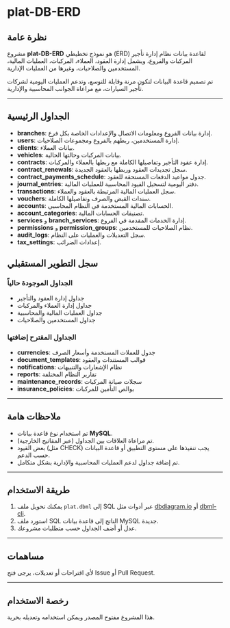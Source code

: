 # plat-DB-ERD

## نظرة عامة

مشروع **plat-DB-ERD** هو نموذج تخطيطي (ERD) لقاعدة بيانات نظام إدارة تأجير المركبات والفروع، ويشمل إدارة العقود، العملاء، المركبات، العمليات المالية، المستخدمين والصلاحيات، وغيرها من العمليات الإدارية.

تم تصميم قاعدة البيانات لتكون مرنة وقابلة للتوسع، وتدعم العمليات اليومية لشركات تأجير السيارات، مع مراعاة الجوانب المحاسبية والإدارية.

---

## الجداول الرئيسية

- **branches**: إدارة بيانات الفروع ومعلومات الاتصال والإعدادات الخاصة بكل فرع.
- **users**: إدارة المستخدمين، ربطهم بالفروع ومجموعات الصلاحيات.
- **clients**: بيانات العملاء.
- **vehicles**: بيانات المركبات وحالتها الحالية.
- **contracts**: إدارة عقود التأجير وتفاصيلها الكاملة مع ربطها بالعملاء والمركبات.
- **contract_renewals**: سجل تجديدات العقود وربطها بالعقود الجديدة.
- **contract_payments_schedule**: جدول مواعيد الدفعات المستحقة للعقود.
- **journal_entries**: دفتر اليومية لتسجيل القيود المحاسبية للعمليات المالية.
- **transactions**: سجل العمليات المالية المرتبطة بالعقود والعملاء.
- **vouchers**: سندات القبض والصرف وتفاصيلها الكاملة.
- **accounts**: الحسابات المالية المستخدمة في النظام المحاسبي.
- **account_categories**: تصنيفات الحسابات المالية.
- **services** و **branch_services**: إدارة الخدمات المقدمة في الفروع.
- **permissions** و **permission_groups**: نظام الصلاحيات للمستخدمين.
- **audit_logs**: سجل التعديلات والعمليات على النظام.
- **tax_settings**: إعدادات الضرائب.

## سجل التطوير المستقبلي

### الجداول الموجودة حالياً

- جداول إدارة العقود والتأجير
- جداول إدارة العملاء والمركبات
- جداول العمليات المالية والمحاسبية
- جداول المستخدمين والصلاحيات

### الجداول المقترح إضافتها

- **currencies**: جدول للعملات المستخدمة وأسعار الصرف
- **document_templates**: قوالب المستندات والعقود
- **notifications**: نظام الإشعارات والتنبيهات
- **reports**: تقارير النظام المختلفة
- **maintenance_records**: سجلات صيانة المركبات
- **insurance_policies**: بوالص التأمين للمركبات

---

## ملاحظات هامة

- تم استخدام نوع قاعدة بيانات **MySQL**.
- تم مراعاة العلاقات بين الجداول (عبر المفاتيح الخارجية).
- بعض القيود (مثل CHECK) يجب تنفيذها على مستوى التطبيق أو قاعدة البيانات حسب الدعم.
- تم إضافة جداول لدعم العمليات المحاسبية والإدارية بشكل متكامل.

---

## طريقة الاستخدام

1. يمكنك تحويل ملف `plat.dbml` إلى SQL عبر أدوات مثل [dbdiagram.io](https://dbdiagram.io) أو [dbml-cli](https://www.dbml.org/).
2. استورد ملف SQL الناتج إلى قاعدة بيانات MySQL جديدة.
3. عدل أو أضف الجداول حسب متطلبات مشروعك.

---

## مساهمات

لأي اقتراحات أو تعديلات، يرجى فتح Issue أو Pull Request.

---

## رخصة الاستخدام

هذا المشروع مفتوح المصدر ويمكن استخدامه وتعديله بحرية.
